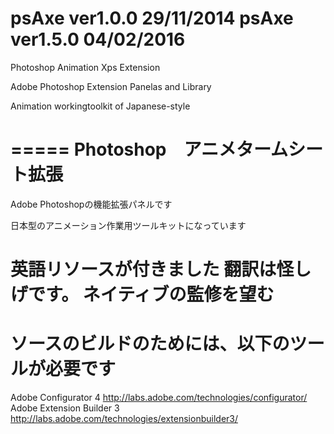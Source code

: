 psAxe ver1.0.0 29/11/2014 
psAxe ver1.5.0 04/02/2016
=====

Photoshop Animation Xps Extension

Adobe Photoshop Extension Panelas and Library

Animation workingtoolkit of Japanese-style

=====
Photoshop　アニメタームシート拡張
=====
Adobe Photoshopの機能拡張パネルです

日本型のアニメーション作業用ツールキットになっています

英語リソースが付きました
翻訳は怪しげです。
ネイティブの監修を望む
=====
ソースのビルドのためには、以下のツールが必要です
=====
Adobe Configurator 4
http://labs.adobe.com/technologies/configurator/
Adobe Extension Builder 3 
http://labs.adobe.com/technologies/extensionbuilder3/

